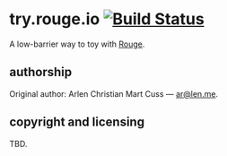 # try.rouge.io [![Build Status](https://secure.travis-ci.org/unnali/try.rouge.io.png)](http://travis-ci.org/unnali/try.rouge.io)

A low-barrier way to toy with [Rouge](http://rouge.io).

## authorship

Original author: Arlen Christian Mart Cuss &mdash; [ar@len.me](mailto:ar@len.me).

## copyright and licensing

TBD.
